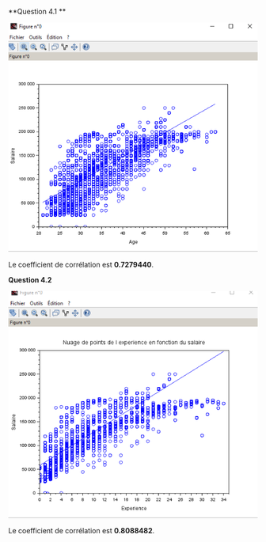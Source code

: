**Question 4.1 **


<img src="./img/4.1.PNG"></div>


Le coefficient de corrélation est **0.7279440**.



**Question 4.2**

<img src="./img/4.2.PNG"></div>

Le coefficient de corrélation est **0.8088482**.